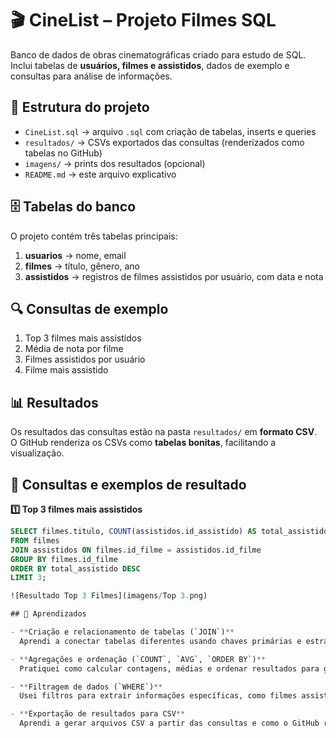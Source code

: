 # 🎬 CineList – Projeto Filmes SQL

Banco de dados de obras cinematográficas criado para estudo de SQL.  
Inclui tabelas de **usuários, filmes e assistidos**, dados de exemplo e consultas para análise de informações.

## 📂 Estrutura do projeto

- `CineList.sql` → arquivo `.sql` com criação de tabelas, inserts e queries  
- `resultados/` → CSVs exportados das consultas (renderizados como tabelas no GitHub)  
- `imagens/` → prints dos resultados (opcional)  
- `README.md` → este arquivo explicativo

## 🗄️ Tabelas do banco

O projeto contém três tabelas principais:  

1. **usuarios** → nome, email  
2. **filmes** → título, gênero, ano  
3. **assistidos** → registros de filmes assistidos por usuário, com data e nota  

## 🔍 Consultas de exemplo

1. Top 3 filmes mais assistidos  
2. Média de nota por filme  
3. Filmes assistidos por usuário  
4. Filme mais assistido

## 📊 Resultados

Os resultados das consultas estão na pasta `resultados/` em **formato CSV**.  
O GitHub renderiza os CSVs como **tabelas bonitas**, facilitando a visualização.

## 📝 Consultas e exemplos de resultado

**1️⃣ Top 3 filmes mais assistidos**

```sql
SELECT filmes.titulo, COUNT(assistidos.id_assistido) AS total_assistido
FROM filmes
JOIN assistidos ON filmes.id_filme = assistidos.id_filme
GROUP BY filmes.id_filme
ORDER BY total_assistido DESC
LIMIT 3;

![Resultado Top 3 Filmes](imagens/Top 3.png)

## 📝 Aprendizados

- **Criação e relacionamento de tabelas (`JOIN`)**  
  Aprendi a conectar tabelas diferentes usando chaves primárias e estrangeiras para organizar os dados de forma relacional.

- **Agregações e ordenação (`COUNT`, `AVG`, `ORDER BY`)**  
  Pratiquei como calcular contagens, médias e ordenar resultados para gerar relatórios significativos.

- **Filtragem de dados (`WHERE`)**  
  Usei filtros para extrair informações específicas, como filmes assistidos por um usuário.

- **Exportação de resultados para CSV**  
  Aprendi a gerar arquivos CSV a partir das consultas e como o GitHub renderiza os resultados.



